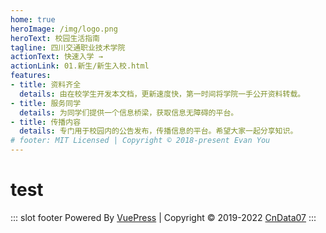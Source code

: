 ```yaml
---
home: true
heroImage: /img/logo.png
heroText: 校园生活指南
tagline: 四川交通职业技术学院
actionText: 快速入学 →
actionLink: 01.新生/新生入校.html
features:
- title: 资料齐全
  details: 由在校学生开发本文档，更新速度快，第一时间将学院一手公开资料转载。
- title: 服务同学
  details: 为同学们提供一个信息桥梁，获取信息无障碍的平台。
- title: 传播内容
  details: 专门用于校园内的公告发布，传播信息的平台。希望大家一起分享知识。
# footer: MIT Licensed | Copyright © 2018-present Evan You
---
```

# test

::: slot footer
Powered By [VuePress](https://vuepress.vuejs.org) | Copyright © 2019-2022 [CnData07](https://github.com/CnData07)
:::
